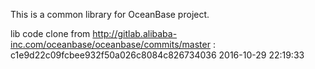 This is a common library for OceanBase project.

lib code clone from http://gitlab.alibaba-inc.com/oceanbase/oceanbase/commits/master : c1e9d22c09fcbee932f50a026c8084c826734036
   2016-10-29 22:19:33
